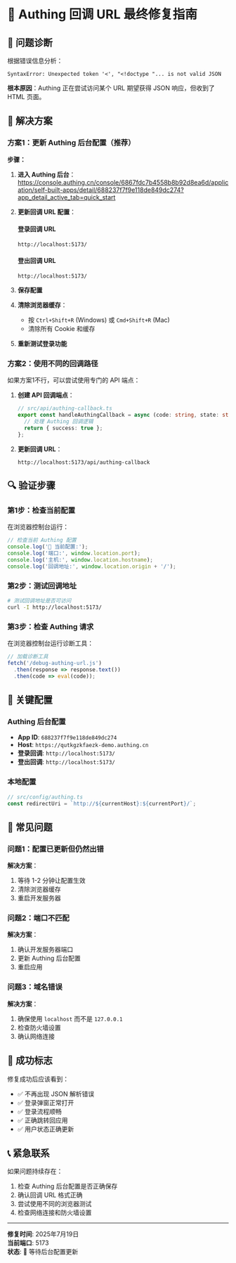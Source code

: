 # 🚨 Authing 回调 URL 最终修复指南

## 🎯 问题诊断

根据错误信息分析：
```
SyntaxError: Unexpected token '<', "<!doctype "... is not valid JSON
```

**根本原因**：Authing 正在尝试访问某个 URL 期望获得 JSON 响应，但收到了 HTML 页面。

## 🔧 解决方案

### 方案1：更新 Authing 后台配置（推荐）

**步骤：**

1. **进入 Authing 后台**：
   https://console.authing.cn/console/6867fdc7b4558b8b92d8ea6d/application/self-built-apps/detail/688237f7f9e118de849dc274?app_detail_active_tab=quick_start

2. **更新回调 URL 配置**：

   #### 登录回调 URL
   ```
   http://localhost:5173/
   ```

   #### 登出回调 URL
   ```
   http://localhost:5173/
   ```

3. **保存配置**

4. **清除浏览器缓存**：
   - 按 `Ctrl+Shift+R` (Windows) 或 `Cmd+Shift+R` (Mac)
   - 清除所有 Cookie 和缓存

5. **重新测试登录功能**

### 方案2：使用不同的回调路径

如果方案1不行，可以尝试使用专门的 API 端点：

1. **创建 API 回调端点**：
   ```typescript
   // src/api/authing-callback.ts
   export const handleAuthingCallback = async (code: string, state: string) => {
     // 处理 Authing 回调逻辑
     return { success: true };
   };
   ```

2. **更新回调 URL**：
   ```
   http://localhost:5173/api/authing-callback
   ```

## 🔍 验证步骤

### 第1步：检查当前配置

在浏览器控制台运行：
```javascript
// 检查当前 Authing 配置
console.log('🔧 当前配置:');
console.log('端口:', window.location.port);
console.log('主机:', window.location.hostname);
console.log('回调地址:', window.location.origin + '/');
```

### 第2步：测试回调地址

```bash
# 测试回调地址是否可访问
curl -I http://localhost:5173/
```

### 第3步：检查 Authing 请求

在浏览器控制台运行诊断工具：
```javascript
// 加载诊断工具
fetch('/debug-authing-url.js')
  .then(response => response.text())
  .then(code => eval(code));
```

## 🎯 关键配置

### Authing 后台配置
- **App ID**: `688237f7f9e118de849dc274`
- **Host**: `https://qutkgzkfaezk-demo.authing.cn`
- **登录回调**: `http://localhost:5173/`
- **登出回调**: `http://localhost:5173/`

### 本地配置
```typescript
// src/config/authing.ts
const redirectUri = `http://${currentHost}:${currentPort}/`;
```

## 🚨 常见问题

### 问题1：配置已更新但仍然出错
**解决方案**：
1. 等待 1-2 分钟让配置生效
2. 清除浏览器缓存
3. 重启开发服务器

### 问题2：端口不匹配
**解决方案**：
1. 确认开发服务器端口
2. 更新 Authing 后台配置
3. 重启应用

### 问题3：域名错误
**解决方案**：
1. 确保使用 `localhost` 而不是 `127.0.0.1`
2. 检查防火墙设置
3. 确认网络连接

## 🎉 成功标志

修复成功后应该看到：
- ✅ 不再出现 JSON 解析错误
- ✅ 登录弹窗正常打开
- ✅ 登录流程顺畅
- ✅ 正确跳转回应用
- ✅ 用户状态正确更新

## 📞 紧急联系

如果问题持续存在：
1. 检查 Authing 后台配置是否正确保存
2. 确认回调 URL 格式正确
3. 尝试使用不同的浏览器测试
4. 检查网络连接和防火墙设置

---

**修复时间**: 2025年7月19日  
**当前端口**: 5173  
**状态**: 🔧 等待后台配置更新 